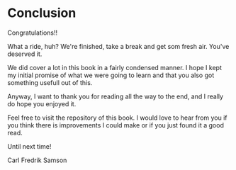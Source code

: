 # Conclusion

Congratulations!!

What a ride, huh? We're finished, take a break and get som fresh air. You've deserved
it.

We did cover a lot in this book in a fairly condensed manner. I hope I kept my
initial promise of what we were going to learn and that you also got something
usefull out of this.

Anyway, I want to thank you for reading all the way to the end, and I really do hope you enjoyed it.

Feel free to visit the repository of this book. I would love to hear from you
if you think there is improvements I could make or if you just found it a good read.

Until next time!

Carl Fredrik Samson